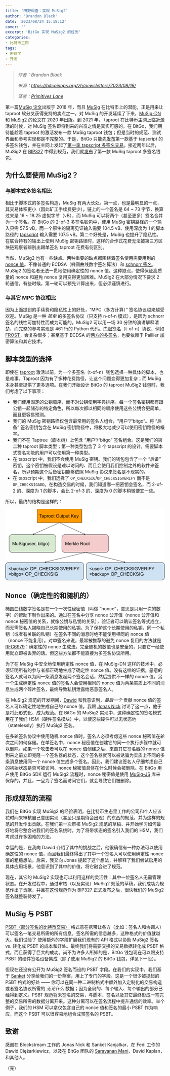 ```yaml
---
title: '田野调查：实现 MuSig2'
author: 'Brandon Black'
date: '2023/08/24 15:18:12'
cover: ''
excerpt: 'BitGo 实现 MuSig2 的经历'
categories:
- 比特币主网
tags:
- 密码学
- 开发
---
```



> *作者：Brandon Black*
>
> *来源：<https://bitcoinops.org/zh/newsletters/2023/08/16/>*
>
> *译者：[Primitives Lane](https://github.com/PrimitivesLane)*

第一篇[MuSig 论文](https://eprint.iacr.org/2018/068)出版于 2018 年，而且 [MuSig](https://bitcoinops.org/en/topics/musig/) 在比特币上的潜能，正是用来让 taproot 软分叉获得支持的卖点之一。对 MuSig 的开发延续了下来，[MuSig-DN](https://eprint.iacr.org/2020/1057) 和 [MuSig2](https://eprint.iacr.org/2020/1261) 的论文在 2020 年出版。到 2021 年， taproot 在比特币主网上临近激活的时候，对 MuSig 签名即将到来的兴奋之情是真实可感的。在 BitGo，我们期待能趁着 taproot 的激活发布一款 MuSig taproot 钱包；但是当时的规范、测试界面和参考实现都是不完整的。于是，BitGo 只能先[发布](https://blog.bitgo.com/taproot-support-for-bitgo-wallets-9ed97f412460)第一款基于 tapscript 的多签名钱包，并在主网上发起了[第一笔 tapscript 多签名交易](https://mempool.space/tx/905ecdf95a84804b192f4dc221cfed4d77959b81ed66013a7e41a6e61e7ed530)。接近两年以后，MuSig2 在 [BIP327](https://github.com/bitcoin/bips/blob/master/bip-0327.mediawiki) 中得到规范，我们就[发布](https://blog.bitgo.com/save-fees-with-musig2-at-bitgo-3248d690f573)了第一款 MuSig taproot 多签名钱包。

## 为什么要使用 MuSig2？

### 与脚本式多签名相比

相比于脚本式的多签名构造，MuSig 有两大长处。第一点，也是最明显的一点，其交易体积更小（因此矿工手续费更少）。链上的一个签名是 64 ~ 73 字节，换算过来是 16 ~ 18.25 虚拟字节（vB），而 MuSig 可以将两个（甚至更多）签名合并为一个签名。在 BitGo 的 2-of-3 多签名钱包中，使用 MuSig 密钥路径的一个输入只需 57.5 vB，而一个原生的隔离见证输入需要 104.5 vB、使用深度为 1 的脚本路径的 [tapscript](https://bitcoinops.org/en/topics/tapscript/) 输入需要 107.5 vB。第二个好处是，MuSig 也提升了隐私性。在联合持有的输出上使用 MuSig 密钥路径时，这样的合作式花费无法被第三方区块链观察者辨别出跟单签名 taproot 花费有何区别。

当然，MuSig2 也有一些缺点。两种重要的缺点都围绕着签名使用需要用到的 [nonce 值](https://bitcoinops.org/zh/newsletters/2023/08/16/#nonce确定性的和随机的)。不像普通的 ECDSA（椭圆曲线数字签名算法）和 [schnorr 签名](https://bitcoinops.org/en/topics/schnorr-signatures/)，MuSig2 的签名者无法一贯地使用确定性的 nonce 值。这种缺点，使得保证高质量的 nonce 和避免 nonce 复用变得更加困难。MuSig2 在大部分情况下要求 2 轮通信。有些时候，第一轮可以预先计算出来，但必须谨慎进行。

### 与其它 MPC 协议相比

因为上面提到的手续费和隐私性上的好处，“MPC（多方计算）” 签名协议越来越受欢迎。MuSig 是一种 *简单* 的多签名协议（只支持 n-of-n 模式），是因为 schnorr 签名的线性可加特性而成为可能的。MuSig2 可以用一场 30 分钟的演讲解释清楚，而完整的参考实现是 461 行的 Python 代码。[门限签名](https://bitcoinops.org/en/topics/threshold-signature/)（t-of-n）协议，例如 [FROST](https://datatracker.ietf.org/doc/draft-irtf-cfrg-frost/)，会复杂很多；甚至基于 ECDSA 的[两方的多签名](https://duo.com/labs/tech-notes/2p-ecdsa-explained)，也要依赖于 Paillier 加密算法和其它技术。

## 脚本类型的选择

即使在 [taproot](https://bitcoinops.org/en/topics/taproot/) 激活以前，为一个多签名（t-of-n）钱包选择一种具体的脚本，也是难事。Taproot 因为有了多种花费路径，让这个问题变得更加复杂；而 MuSig 本身甚至提供了更多选项。在我们开始设计 BitGo 的 taproot MuSig2 钱包时，我们考虑了以下事项：

- 我们使用固定的公钥顺序，而不对公钥使用字典排序。每一个签名密钥都有跟公钥一起储存的特定角色，所以每次都以相同的顺序使用这些公钥会更简单，而且更容易预测。
- 我们的 MuSig 密钥路径仅包含最常用的签名人组合，“用户”/“bitgo”。将 “后备” 签名密钥包含在 MuSig 密钥路径中，将极大地减少可以使用密钥路径的概率。
- 我们不在 Taptree（脚本树）上包含 “用户”/“bitgo” 签名组合。这是我们的第二种 taproot 脚本类型；第一种类型包含了 3 个 tapscript 的设计，需要脚本式签名功能的用户可以使用第一种类型。
- 在 tapscript 中，我们不会使用 MuSig 密钥。我们的钱包包含了一个 “后备” 密钥，这个密钥被假设是难以访问的、而且会使用我们控制之外的软件来签名，所以预期这个后备密钥能够依照 MuSig 协议来签名是不现实的。
- 在 tapscript 中，我们选择了 `OP_CHECKSIG`/`OP_CHECKSIGVERIFY` 而不是 `OP_CHECKSIGADD`。在构造交易的时候，我们知道哪一把密钥会签名，而 2-of-2 的、深度为 1 的脚本，会比 2-of-3 的、深度为 0 的脚本稍微便宜一些。

所以，最终的结构是这样的：

![BitGo's MuSig taproot structure](../images/field-report-implementing-musig2/musig-taproot-tree.png)

## Nonce（确定性的和随机的）

椭圆曲线数字签名是在一个一次性秘密值（叫做 “nonce”，意思是只用一次的数字）的帮助下制作出来的。通过在签名中分享 nonce 公开值（nonce 公开值和 nonce 秘密值的关系，就像公钥与私钥的关系），验证者可以确认签名等式成立，而无需签名人揭晓自己长期使用的私钥。为了保护这个长期使用的私钥，同一个私钥（或者有关联的私钥）在签名不同的消息时绝不能使用相同的 nonce 值（nonce 不能复用）。对单签名来说，最常被推荐的避免 nonce 复用的方法就是 [RFC6979](https://datatracker.ietf.org/doc/html/rfc6979)：确定性的 nonce 生成法。完全随机的数值也是安全的，只要它一经使用就立即被丢弃的话。但这些方法都不能直接为多签名协议所用。

为了在 MuSig 中安全地使用确定性 nonce 值，在 MuSig-DN 这样的技术中，必须证明所有的参与者都正确地生成了确定性 nonce 值。没有这样的证据，恶意的签名人就可以为同一条消息发起两个签名会话，然后提供不一样的 nonce 值。另一个生成确定性 nonce 值的签名人会使用相同的 nonce 值为两条实质上不同的消息生成两个碎片签名，最终导致私钥泄露给恶意签名人。

在 MuSig2 规范的开发期间，[Dawid](https://twitter.com/dpc_pw) 和我意识到，*最后一个* 贡献 nonce 值的签名人可以确定性地生成自己的 nonce 值。我跟 [Jonas Nick](https://twitter.com/n1ckler) 讨论了这一点，他于是将此形式化、成为规范。在 BitGo 的 MuSig2 实现中，这种确定性的签名模式用在了我们 HSM（硬件签名模块）中，以使这些硬件可以无状态地（statelessly）执行 MuSig2 签名。

在多轮签名协议中使用随机 nonce 值时，签名人必须考虑这些 nonce 秘密值在轮次之间如何存储。在单签名中，nonce 秘密值在创建它的同一个执行步骤中就可以删除。如果一个攻击者可以在 nonce 值创建之后、来自其它签名器的 nonce 值到来之前立即克隆一个签名器的状态，这个签名器就可以被诱骗为实质上不同的多条消息使用同一个 nonce 值生成多个签名。因此，我们建议签名人仔细考虑自己的初始状态是否可被访问、nonce 秘密值具体在什么时候会被删除。在 BitGo 用户使用 BitGo SDK 运行 MuSig2 流程时，nonce 秘密值是使用 [MuSig-JS](https://github.com/brandonblack/musig-js) 库来保存的，并且，一旦为了签名而访问它们，就会导致它们被删除。

## 形成规范的流程

我们在 BitGo 实现 MuSig2 的经验表明，在比特币生态里工作的公司和个人应该花时间来审核自己意图实现（甚至只是期待会出现）的东西的规范，并为这样的规范的开发作出贡献。在我们第一次审核 MuSig2 规范的草稿、并开始学习如何最好地将它整合进我们的签名系统时，为了将带状态的签名引入我们的 HSM，我们考虑过许多困难的方法。

幸运的是，在我向 Dawid 介绍了其中的挑战之后，他很确信有一种办法可以使用确定性的 nonce 值，而且我们最终得出了其中一个签名人可以使用确定性 nonce 值的粗糙想法。后来，我又向 Jonas 提起了这个想法，并解释了我们尝试启用的具体应用场景，他意识到了其中的价值，将它融合进了规范。

现在，其它的 MuSig2 实现也可以利用这样的灵活性：其中一位签名人无需管理状态。在开发过程中，通过审核（以及实现）MuSig2 规范的草稿，我们成功为规范作出了贡献，并且在这份规范作为 BIP327 正式发布之后，很快我们的 MuSig2 签名就整装待发了。

## MuSig 与 PSBT

[PSBT（部分签名的比特币交易）](https://bitcoinops.org/en/topics/psbt/) 格式意在携带让各方（比如：签名人和协调人）可以签名一笔交易所需的所有信息。签名所需的信息越多，这种格式的价值就越大。我们试验了 使用额外的字段扩展我们现有的 API 格式以协助 MuSig2 签名 vs. 转化成 PSBT 的成本和好处。最终我们将需要交换的交易数据转化成 PSBT 格式，而且获得了巨大的成功。尚不为许多人所知的是，BitGo 钱包现在可以跟支持 PSBT 的硬件签名设备集成（除了使用 MuSig2 的 BitGo 钱包，详见下一段）。

但现在还没有公开为 MuSig2 签名而设的 PSBT 字段。在我们的实现中，我们基于 [Sanket](https://twitter.com/sanket1729) 分享给我们的一份草案，用上了专门的字段。这是一个很少被提起的 PSBT 格式的好处 —— 你可以在同一种二进制格式中额外加入定制化的交易构造或者签名协议所需的 *无论什么* 数据；因为全局的、每个输入、每个输出的部分已经得到定义。PSBT 规范将未签名的交易，与脚本、签名以及其它最终形成一笔完整的交易所需的数据分离开来。这种分离可以在签名流程中提升通信的效率。举个例子，我们的 HSM 可以拿仅包含自己的 nonce 值和签名的最小 PSBT 作为响应，而这个 PSBT 可以很容易地组合成预签名的 PSBT。

## 致谢

感谢在 Blockstream 工作的 Jonas Nick 和 Sanket Kanjalkar、在 Fedi 工作的 Dawid Ciężarkiewicz，以及在 BitGo 团队的 [Saravanan Mani](https://twitter.com/saravananmani_)、David Kaplan，和其他人。

（完）